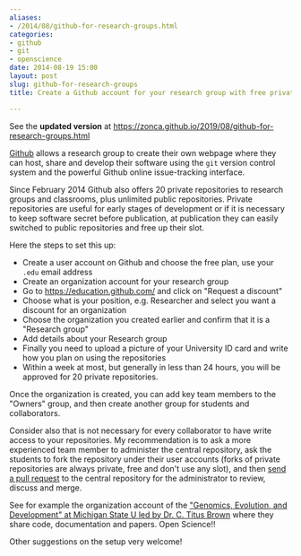 ```yaml
---
aliases:
- /2014/08/github-for-research-groups.html
categories:
- github
- git
- openscience
date: 2014-08-19 15:00
layout: post
slug: github-for-research-groups
title: Create a Github account for your research group with free private repositories

---
```


See the **updated version** at <https://zonca.github.io/2019/08/github-for-research-groups.html>

[Github](https://github.com/) allows a research group to create their own webpage where they can host, share and develop their software using the `git` version control system and the powerful Github online issue-tracking interface.

Since February 2014 Github also offers 20 private repositories to research groups and classrooms, plus unlimited public repositories.
Private repositories are useful for early stages of development or if it is necessary to keep software secret before publication, at publication they can easily switched to public repositories and free up their slot.

Here the steps to set this up:

* Create a user account on Github and choose the free plan, use your `.edu` email address
* Create an organization account for your research group
* Go to https://education.github.com/ and click on "Request a discount"
* Choose what is your position, e.g. Researcher and select you want a discount for an organization
* Choose the organization you created earlier and confirm that it is a "Research group"
* Add details about your Research group
* Finally you need to upload a picture of your University ID card and write how you plan on using the repositories
* Within a week at most, but generally in less than 24 hours, you will be approved for 20 private repositories.

Once the organization is created, you can add key team members to the "Owners" group, and then create another group for students and collaborators.

Consider also that is not necessary for every collaborator to have write access to your repositories. My recommendation is to ask a more experienced team member to administer the central repository, ask the students to fork the repository under their user accounts (forks of private repositories are always private, free and don't use any slot), and then [send a pull request](https://help.github.com/articles/using-pull-requests) to the central repository for the administrator to review, discuss and merge.

See for example the organization account of the ["Genomics, Evolution, and Development" at Michigan State U led by Dr. C. Titus Brown](https://github.com/ged-lab) where they share code, documentation and papers. Open Science!!

Other suggestions on the setup very welcome!
